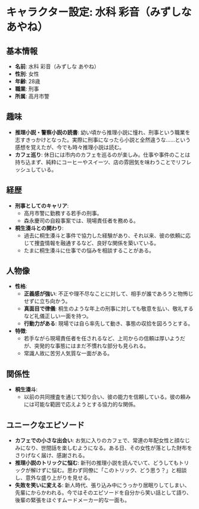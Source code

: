 # キャラクター設定: 水科 彩音（みずしな あやね）

## 基本情報
- **名前**: 水科 彩音（みずしな あやね）
- **性別**: 女性
- **年齢**: 28歳
- **職業**: 刑事
- **所属**: 高月市警

## 趣味
- **推理小説・警察小説の読書**: 幼い頃から推理小説に憧れ、刑事という職業を志すきっかけとなった。実際に刑事になったら小説と全然違うな……という感想を覚えたが、今でも時々推理小説は読む。
- **カフェ巡り**: 休日には市内のカフェを巡るのが楽しみ。仕事や事件のことは持ち込まず、純粋にコーヒーやスイーツ、店の雰囲気を味わうことでリフレッシュしている。

## 経歴
- **刑事としてのキャリア**:
  - 高月市警に勤務する若手の刑事。
  - 森永慶司の自殺事案では、現場責任者を務める。
- **桐生湊斗との関わり**:
  - 過去に桐生湊斗と事件で協力した経験があり、それ以来、彼の依頼に応じて捜査情報を融通するなど、良好な関係を築いている。
  - たまに桐生湊斗に仕事での悩みを相談することがある。

## 人物像
- **性格**:
  - **正義感が強い**: 不正や理不尽なことに対して、相手が誰であろうと物怖じせずに立ち向かう。
  - **真面目で律儀**: 桐生のような年上の刑事に対しても敬意を払い、敬礼するなど礼儀正しい一面を持つ。
  - **行動力がある**: 現場では自ら率先して動き、事態の収拾を図ろうとする。
- **特徴**:
  - 若手ながら現場責任者を任されるなど、上司からの信頼は厚いようだが、突発的な事態にはまだ不慣れな部分も見られる。
  - 常識人故に苦労人気質な一面がある。

## 関係性
- **桐生湊斗**:
  - 以前の共同捜査を通じて知り合い、彼の能力を信頼している。彼の頼みには可能な範囲で応えようとする協力的な関係。

## ユニークなエピソード
- **カフェでの小さな出会い**: お気に入りのカフェで、常連の年配女性と顔なじみになり、世間話を楽しむようになる。ある日、その女性が落とした財布をさりげなく届け、感謝される。
- **推理小説のトリックに悩む**: 新刊の推理小説を読んでいて、どうしてもトリックが解けずに悩む。思わず同僚に「このトリック、どう思う？」と相談し、意外な盛り上がりを見せる。
- **失敗を笑いに変える**: 新人時代、張り込み中にうっかり居眠りしてしまい、先輩にからかわれる。今ではそのエピソードを自分から笑い話として語り、後輩の緊張をほぐすムードメーカー的な一面も。